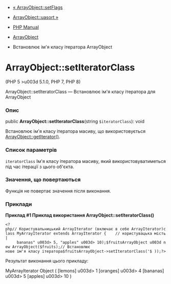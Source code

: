 - [« ArrayObject::setFlags](arrayobject.setflags.md)
- [ArrayObject::uasort »](arrayobject.uasort.md)

- [PHP Manual](index.md)
- [ArrayObject](class.arrayobject.md)
- Встановлює ім'я класу ітератора ArrayObject

# ArrayObject::setIteratorClass

(PHP 5 \>u003d 5.1.0, PHP 7, PHP 8)

ArrayObject::setIteratorClass — Встановлює ім'я класу ітератора для
ArrayObject

### Опис

public **ArrayObject::setIteratorClass**(string `$iteratorClass`): void

Встановлює ім'я класу ітератора масиву, що використовується
[ArrayObject::getIterator()](arrayobject.getiterator.md).

### Список параметрів

`iteratorClass`
Ім'я класу ітератора масиву, який використовуватиметься під час ітерації
з цього об'єкта.

### Значення, що повертаються

Функція не повертає значення після виконання.

### Приклади

**Приклад #1 Приклад використання **ArrayObject::setIteratorClass()****

`<?php// Користувальницький ArrayIterator (включає в себе ArrayIterator)class MyArrayIterator extends ArrayIterator {    // користувацька мість|     bananas" u003d> 5, "apples" u003d> 10);$fruitsArrayObject u003d new ArrayObject($fruits);// Встановлює нове ім'я класу ітератора$fruitsArrayObject->setIteratorClass('$ ));?> `

Результат виконання цього прикладу:

MyArrayIterator Object
(
[lemons] u003d> 1
[oranges] u003d> 4
[bananas] u003d> 5
[apples] u003d> 10
)
